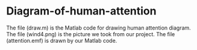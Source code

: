 # Diagram-of-human-attention


The file (draw.m) is the Matlab code for drawing human attention diagram.
The file (wind4.png) is the picture we took from our project.
The file (attention.emf) is drawn by our Matlab code.


